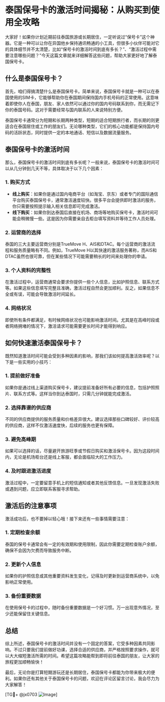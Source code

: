 # 泰国保号卡的激活时间揭秘：从购买到使用全攻略

大家好！如果你计划近期前往泰国旅游或长期居住，一定听说过“保号卡”这个神器。它是一种可以让你在异国他乡保持通讯畅通的小工具，但很多小伙伴可能对它的具体细节并不太清楚，比如“保号卡的激活时间到底有多长？”、“激活过程中需要注意哪些问题？”今天这篇文章就来详细解答这些问题，帮助大家更好地了解泰国保号卡。

## 什么是泰国保号卡？

首先，咱们得搞清楚什么是泰国保号卡。简单来说，泰国保号卡就是一种可以在泰国使用的SIM卡，它能够帮助你在泰国期间保持国内手机号码的正常使用。这意味着即使你人在泰国，朋友、家人依然可以通过你的国内号码联系到你，而无需记下你的泰国号码。这对于需要经常与国内联系的人来说特别方便。

泰国保号卡通常分为短期和长期两种类型，短期的适合短期旅行者，而长期的则更适合在泰国居住或工作的朋友们。无论哪种类型，它们的核心功能都是保持国内号码的活跃状态，同时提供一定的本地通话、短信以及数据流量服务。

## 泰国保号卡的激活时间

那么，泰国保号卡的激活时间到底有多长呢？一般来说，泰国保号卡的激活时间可以从几分钟到几天不等，具体取决于以下几个因素：

### 1. **购买方式**
   - **线上购买**：如果你是通过国内电商平台（如淘宝、京东）或者专门的国际通信平台购买泰国保号卡，通常激活速度较快。很多平台会提供即时激活的服务，你只需要按照提示输入相关信息即可完成激活。
   - **线下购买**：如果你到达泰国后直接在机场、商场等地购买保号卡，激活时间可能会稍微慢一些。这是因为你需要亲自去柜台填写资料并等待工作人员处理。

### 2. **运营商的选择**
   泰国的三大主要运营商分别是TrueMove H、AIS和DTAC。每个运营商的激活流程和服务质量略有不同。例如，TrueMove H以其快速的激活服务著称，而AIS和DTAC虽然也很可靠，但在某些情况下可能需要稍长的时间来处理你的申请。

### 3. **个人资料的完整性**
   在激活过程中，运营商通常会要求你提供一些个人信息，比如护照信息、联系方式等。如果这些信息填写完整且准确，激活过程自然会更加顺利。反之，如果信息不全或有误，可能会导致激活时间延长。

### 4. **网络状况**
   即使所有条件都满足，有时候网络状况也可能影响激活时间。尤其是在高峰时段或者网络拥堵的情况下，激活请求可能需要更长时间才能得到响应。

## 如何快速激活泰国保号卡？

既然知道激活时间可能会受到多种因素的影响，那我们该如何提高激活效率呢？以下是一些实用的小技巧：

### 1. **提前做好准备**
   如果你是通过线上渠道购买保号卡，建议提前准备好所有必要的信息，包括护照照片、联系方式等。这样当你到达泰国时，只需几分钟就能完成激活。

### 2. **选择靠谱的供应商**
   不同的供应商提供的服务质量和价格差异很大。建议选择那些口碑较好、评价较高的供应商，这样不仅激活速度快，后续的服务也更有保障。

### 3. **避免高峰期**
   如果可以选择的话，尽量避开旅游旺季或节假日购买和激活保号卡。因为这段时间内，无论是机场柜台还是线上客服，都会面临较大的工作压力。

### 4. **及时跟进激活进度**
   激活过程中，一定要留意手机上的短信通知或者其他反馈信息。一旦发现激活失败或遇到问题，应立即联系客服寻求帮助。

## 激活后的注意事项

激活成功后，也不要掉以轻心哦！接下来还有一些事情需要注意：

### 1. **定期检查余额**
   泰国的保号卡通常会有一定的有效期和使用限制，因此你需要定期检查账户余额，确保不会因为欠费而导致服务中断。

### 2. **更新个人信息**
   如果你的护照信息或其他重要资料发生变化，记得及时更新到运营商系统中，以免影响正常使用。

### 3. **备份重要数据**
   在使用保号卡的过程中，随时备份重要数据是一个好习惯。万一出现意外情况，至少还能保留住关键信息。

## 总结

综上所述，泰国保号卡的激活时间并没有一个固定的答案，它受多种因素共同影响。不过只要我们提前做好功课，选择合适的供应商，并严格按照要求操作，就可以大大缩短激活所需的时间。希望这篇攻略能帮到即将前往泰国的朋友，让大家的旅程更加顺畅愉快！

最后，无论你是打算短期游玩还是长期居住，泰国保号卡都能为你带来极大的便利。如果你还有其他关于泰国保号卡的问题，欢迎在评论区留言讨论，我会尽力为大家解答！

[TG💪+ @jx0703 ![Image](https://github.com/user-attachments/assets/dbca1d08-cadb-493c-b0ec-ad6f7a83f270)]